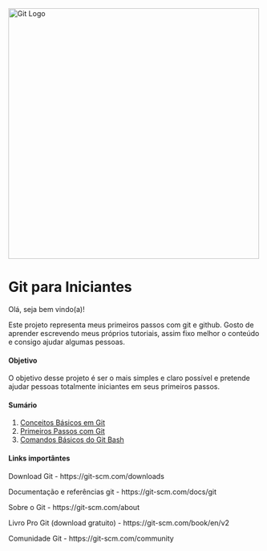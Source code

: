 <img src="https://git-scm.com/images/logos/1color-orange-lightbg@2x.png" alt="Git Logo" width="500px" style="aling-items:center;"/>

# Git para Iniciantes
Olá, seja bem vindo(a)!

Este projeto representa meus primeiros passos com git e github. Gosto de aprender escrevendo meus próprios tutoriais, assim fixo melhor o conteúdo e consigo ajudar algumas pessoas.

#### Objetivo
O objetivo desse projeto é ser o mais simples e claro possível e pretende ajudar pessoas totalmente iniciantes em seus primeiros passos.

#### Sumário
1. <a href="https://github.com/wesleybertipaglia/Git-para-iniciantes/blob/main/1.%20Conceitos%20B%C3%A1sicos.md">Conceitos Básicos em Git</a>
2. <a href="https://github.com/wesleybertipaglia/Git-para-iniciantes/blob/main/2.%20Primeiros%20Passos.md">Primeiros Passos com Git</a>
3. <a href="https://github.com/wesleybertipaglia/Git-para-iniciantes/blob/main/3.%20Comandos%20B%C3%A1sicos%20Git%20Bash.md">Comandos Básicos do Git Bash</a>

#### Links importântes
<p>Download Git - https://git-scm.com/downloads</p>
<p>Documentação e referências git - https://git-scm.com/docs/git</p>
<p>Sobre o Git - https://git-scm.com/about</p>
<p>Livro Pro Git (download gratuito) - https://git-scm.com/book/en/v2</p>
<p>Comunidade Git - https://git-scm.com/community</p>
